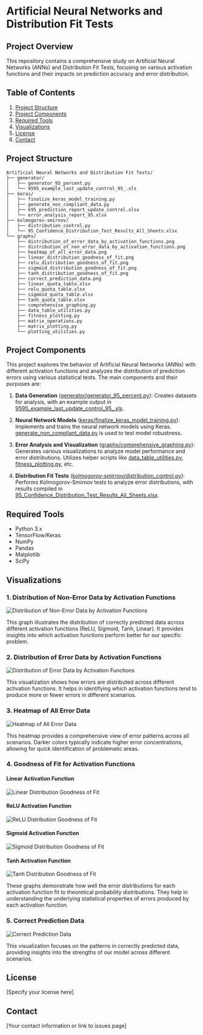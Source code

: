 # Artificial Neural Networks and Distribution Fit Tests

## Project Overview

This repository contains a comprehensive study on Artificial Neural Networks (ANNs) and Distribution Fit Tests, focusing on various activation functions and their impacts on prediction accuracy and error distribution.

## Table of Contents

1. [Project Structure](#project-structure)
2. [Project Components](#project-components)
3. [Required Tools](#required-tools)
4. [Visualizations](#visualizations)
5. [License](#license)
6. [Contact](#contact)

## Project Structure

```
Artificial Neural Networks and Distribution Fit Tests/
├── generator/
│   ├── generator_95_percent.py
│   └── 9595_example_last_update_control_95_.xls
├── keras/
│   ├── finalize_keras_model_training.py
│   ├── generate_non_compliant_data.py
│   ├── k95_prediction_report_update_control.xlsx
│   └── error_analysis_report_95.xlsx
├── kolmogorov-smirnov/
│   ├── distribution_control.py
│   └── 95_Confidence_Distribution_Test_Results_All_Sheets.xlsx
└── graphs/
    ├── distribution_of_error_data_by_activation_functions.png
    ├── distribution_of_non_error_data_by_activation_functions.png
    ├── heatmap_of_all_error_data.png
    ├── linear_distribution_goodness_of_fit.png
    ├── relu_distribution_goodness_of_fit.png
    ├── sigmoid_distribution_goodness_of_fit.png
    ├── tanh_distribution_goodness_of_fit.png
    ├── correct_prediction_data.png
    ├── linear_quota_table.xlsx
    ├── relu_quota_table.xlsx
    ├── sigmoid_quota_table.xlsx
    ├── tanh_quota_table.xlsx
    ├── comprehensive_graphing.py
    ├── data_table_utilities.py
    ├── fitness_plotting.py
    ├── matrix_operations.py
    ├── matrix_plotting.py
    └── plotting_utilities.py
```

## Project Components

This project explores the behavior of Artificial Neural Networks (ANNs) with different activation functions and analyzes the distribution of prediction errors using various statistical tests. The main components and their purposes are:

1. **Data Generation** ([generator/generator_95_percent.py](generator/generator_95_percent.py)): 
   Creates datasets for analysis, with an example output in [9595_example_last_update_control_95_.xls](generator/9595_example_last_update_control_95_.xls).

2. **Neural Network Models** ([keras/finalize_keras_model_training.py](keras/finalize_keras_model_training.py)): 
   Implements and trains the neural network models using Keras. [generate_non_compliant_data.py](keras/generate_non_compliant_data.py) is used to test model robustness.

3. **Error Analysis and Visualization** ([graphs/comprehensive_graphing.py](graphs/comprehensive_graphing.py)): 
   Generates various visualizations to analyze model performance and error distributions. Utilizes helper scripts like [data_table_utilities.py](graphs/data_table_utilities.py), [fitness_plotting.py](graphs/fitness_plotting.py), etc.

4. **Distribution Fit Tests** ([kolmogorov-smirnov/distribution_control.py](kolmogorov-smirnov/distribution_control.py)): 
   Performs Kolmogorov-Smirnov tests to analyze error distributions, with results compiled in [95_Confidence_Distribution_Test_Results_All_Sheets.xlsx](kolmogorov-smirnov/95_Confidence_Distribution_Test_Results_All_Sheets.xlsx).

## Required Tools

- Python 3.x
- TensorFlow/Keras
- NumPy
- Pandas
- Matplotlib
- SciPy

## Visualizations

### 1. Distribution of Non-Error Data by Activation Functions

![Distribution of Non-Error Data by Activation Functions](graphs/distribution_of_non_error_data_by_activation_functions.png)

This graph illustrates the distribution of correctly predicted data across different activation functions (ReLU, Sigmoid, Tanh, Linear). It provides insights into which activation functions perform better for our specific problem.

### 2. Distribution of Error Data by Activation Functions

![Distribution of Error Data by Activation Functions](graphs/distribution_of_error_data_by_activation_functions.png)

This visualization shows how errors are distributed across different activation functions. It helps in identifying which activation functions tend to produce more or fewer errors in different scenarios.

### 3. Heatmap of All Error Data

![Heatmap of All Error Data](graphs/heatmap_of_all_error_data.png)

This heatmap provides a comprehensive view of error patterns across all scenarios. Darker colors typically indicate higher error concentrations, allowing for quick identification of problematic areas.

### 4. Goodness of Fit for Activation Functions

#### Linear Activation Function
![Linear Distribution Goodness of Fit](graphs/linear_distribution_goodness_of_fit.png)

#### ReLU Activation Function
![ReLU Distribution Goodness of Fit](graphs/relu_distribution_goodness_of_fit.png)

#### Sigmoid Activation Function
![Sigmoid Distribution Goodness of Fit](graphs/sigmoid_distribution_goodness_of_fit.png)

#### Tanh Activation Function
![Tanh Distribution Goodness of Fit](graphs/tanh_distribution_goodness_of_fit.png)

These graphs demonstrate how well the error distributions for each activation function fit to theoretical probability distributions. They help in understanding the underlying statistical properties of errors produced by each activation function.

### 5. Correct Prediction Data

![Correct Prediction Data](graphs/correct_prediction_data.png)

This visualization focuses on the patterns in correctly predicted data, providing insights into the strengths of our model across different scenarios.

## License

[Specify your license here]

## Contact

[Your contact information or link to issues page]
